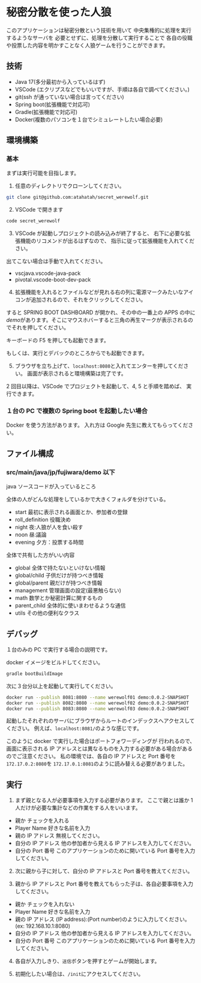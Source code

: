 # 秘密分散を使った人狼

このアプリケーションは秘密分散という技術を用いて
中央集権的に処理を実行するようなサーバを
必要とせずに、処理を分散して実行することで
各自の役職や投票した内容を明かすことなく人狼ゲームを行うことができます。

## 技術

- Java 17(多分最初から入っているはず)
- VSCode (エクリプスなどでもいいですが、手順は各自で調べてください。)
- git(ssh が通っていない場合は言ってください)
- Spring boot(拡張機能で対応可)
- Gradle(拡張機能で対応可)
- Docker(複数のパソコンを１台でシミュレートしたい場合必要)

## 環境構築

### 基本

まずは実行可能を目指します。

1. 任意のディレクトリでクローンしてください。

```sh
git clone git@github.com:atahatah/secret_werewolf.git
```

2. VSCode で開きます

```sh
code secret_werewolf
```

3. VSCode が起動しプロジェクトの読み込みが終了すると、
   右下に必要な拡張機能のリコメンドが出るはずなので、
   指示に従って拡張機能を入れてください。

出てこない場合は手動で入れてください。

- vscjava.vscode-java-pack
- pivotal.vscode-boot-dev-pack

4. 拡張機能を入れるとファイルなどが見れる右の列に電源マークみたいなアイコンが追加されるので、それをクリックしてください。

すると SPRING BOOT DASHBOARD が開かれ、その中の一番上の APPS の中に*demo*があります。そこにマウスホバーすると三角の再生マークが表示されるのでそれを押してください。

キーボードの F5 を押しても起動できます。

もしくは、実行とデバックのところからでも起動できます。

5. ブラウザを立ち上げて、`localhost:8080`と入れてエンターを押してください。
   画面が表示されると環境構築は完了です。

2 回目以降は、VSCode でプロジェクトを起動して、4, 5 と手順を踏めば、
実行できます。

### １台の PC で複数の Spring boot を起動したい場合

Docker を使う方法があります。
入れ方は Google 先生に教えてもらってください。

## ファイル構成

### src/main/java/jp/fujiwara/demo 以下

java ソースコードが入っているところ

全体の人がどんな処理をしているかで大きくフォルダを分けている。

- start 最初に表示される画面とか、参加者の登録
- roll_definition 役職決め
- night 夜:人狼が人を食い殺す
- noon 昼:議論
- evening 夕方：投票する時間

全体で共有した方がいい内容

- global 全体で持たないといけない情報
- global/child 子供だけが持つべき情報
- global/parent 親だけが持つべき情報
- management 管理画面の設定(最悪触らない)
- math 数学とか秘密計算に関するもの
- parent_child 全体的に使いまわせるような通信
- utils その他の便利なクラス

## デバッグ

１台のみの PC で実行する場合の説明です。

docker イメージをビルドしてください。

```zsh
gradle bootBuildImage
```

次に３台分以上を起動して実行してください。

```zsh
docker run --publish 8081:8080 --name werewolf01 demo:0.0.2-SNAPSHOT
docker run --publish 8082:8080 --name werewolf02 demo:0.0.2-SNAPSHOT
docker run --publish 8083:8080 --name werewolf03 demo:0.0.2-SNAPSHOT
```

起動したそれぞれのサーバにブラウザからルートのインデックスへアクセスしてください。
例えば、`localhost:8081/`のような感じです。

このように docker で実行した場合はポートフォワーディングが
行われるので、画面に表示される IP アドレスとは異なるものを入力する必要がある場合があるのでご注意ください。
私の環境では、各自の IP アドレスと Port 番号を`172.17.0.2:8080`を
`172.17.0.1:8081`のように読み替える必要がありました。

## 実行

1. まず親となる人が必要事項を入力する必要があります。
   ここで親とは誰か 1 人だけが必要な集計などの作業をする人をいいます。

- 親か チェックを入れる
- Player Name 好きな名前を入力
- 親の IP アドレス 無視してください。
- 自分の IP アドレス 他の参加者から見える IP アドレスを入力してください。
- 自分の Port 番号 このアプリケーションのために開いている Port 番号を入力してください。

2. 次に親から子に対して、自分の IP アドレスと Port 番号を教えてください。

3. 親から IP アドレスと Port 番号を教えてもらった子は、各自必要事項を入力してください。

- 親か チェックを入れない
- Player Name 好きな名前を入力
- 親の IP アドレス (IP address):(Port number)のように入力してください。(ex: 192.168.10.1:8080)
- 自分の IP アドレス 他の参加者から見える IP アドレスを入力してください。
- 自分の Port 番号 このアプリケーションのために開いている Port 番号を入力してください。

4. 各自が入力しきり、`送信`ボタンを押すとゲームが開始します。

5. 初期化したい場合は、`/init`にアクセスしてください。
